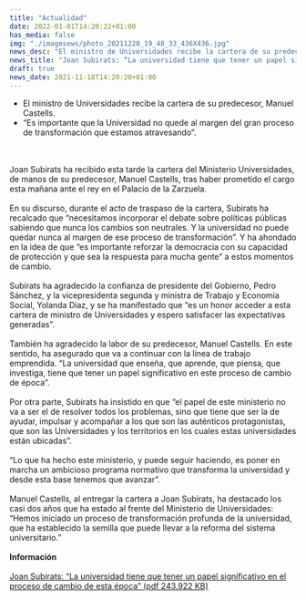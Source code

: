 ```yaml
---
title: "Actualidad"   
date: 2022-01-01T14:20:22+01:00
has_media: false
img: "./imagesews/photo_20211220_19_48_33_436X436.jpg"
news_desc: "El ministro de Universidades recibe la cartera de su predecesor, Manuel Castells. “Es importante que la Universidad no quede al margen del gran proceso de transformación que estamos atravesando”"
news_title: "Joan Subirats: “La universidad tiene que tener un papel significativo en el proceso de cambio de esta época”"
draft: true
news_date: 2021-11-18T14:20:20+01:00
---
```

<ul>
<li>El ministro de Universidades recibe la cartera de su predecesor, Manuel Castells.
<li>“Es importante que la Universidad no quede al margen del gran proceso de transformación que estamos atravesando”.   
</ul>
<br><br>
Joan Subirats ha recibido esta tarde la cartera del Ministerio Universidades, de manos de su predecesor, Manuel Castells, tras haber prometido el cargo esta mañana ante el rey en el Palacio de la Zarzuela.
<br><br>
En su discurso, durante el acto de traspaso de la cartera, Subirats ha recalcado que “necesitamos incorporar el debate sobre políticas públicas sabiendo que nunca los cambios son neutrales. Y la universidad no puede quedar nunca al margen de ese proceso de transformación”. Y ha ahondado en la idea de que “es importante reforzar la democracia con su capacidad de protección y que sea la respuesta para mucha gente” a estos momentos de cambio.
<br><br>
Subirats ha agradecido la confianza de presidente del Gobierno, Pedro Sánchez, y la vicepresidenta segunda y ministra de Trabajo y Economía Social, Yolanda Díaz, y se ha manifestado que “es un honor acceder a esta cartera de ministro de Universidades y espero satisfacer las expectativas generadas”.
<br><br>
También ha agradecido la labor de su predecesor, Manuel Castells. En este sentido, ha asegurado que va a continuar con la línea de trabajo emprendida. “La universidad que enseña, que aprende, que piensa, que investiga, tiene que tener un papel significativo en este proceso de cambio de época”.
<br><br>
Por otra parte, Subirats  ha insistido en que “el papel de este ministerio no va a ser el de resolver todos los problemas, sino que tiene que ser la de ayudar, impulsar y acompañar a los que son las auténticos protagonistas, que son las Universidades y los territorios en los cuales estas universidades están ubicadas”.
<br><br>
“Lo que ha hecho este ministerio, y puede seguir haciendo, es poner en marcha un ambicioso programa normativo que transforma la universidad y desde esta base tenemos que avanzar”.
<br><br>
Manuel Castells, al entregar la cartera a Joan Subirats, ha destacado los casi dos años que ha estado al frente del Ministerio de Universidades: “Hemos iniciado un proceso de transformación profunda de la universidad, que ha establecido la semilla que puede llevar a la reforma del sistema universitario.”
<br><br>
<b>Información</b>
<br><br>
<a href="{{<siteurl>}}documentos/pdfews/20122021_Traspaso_cartera_Joan_Subirats.pdf" target="_blank"> Joan Subirats: “La universidad tiene que tener un papel significativo en el proceso de cambio de esta época” (pdf 243.922 KB)</a>

